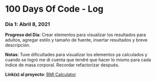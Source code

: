 # 100 Days Of Code - Log

### Día 1: Abril 8, 2021

**Progreso del Día**: Crear elementos para visualizar los resultados para adultos, agregar estilo y tamaño de fuente, insertar resultados y breve descripción.

**Notas**: Tuve dificultades para visualizar los elementos ya calculados y cuando se logró me di cuenta que tendré que hacer lo mismo para cada índice de masa corporal. Recordar refactorizar después.

**Link(s) al proyecto**: [BMI Calculator](https://github.com/MaestroErrante/BMI-Calculator)
